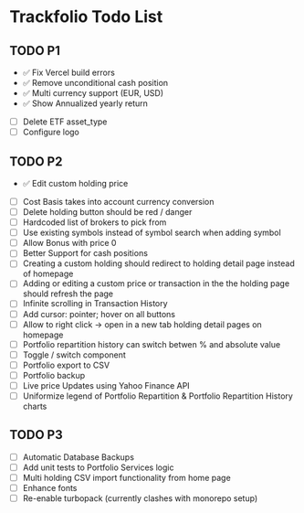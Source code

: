 # Trackfolio Todo List


## TODO P1
- ✅ Fix Vercel build errors
- ✅ Remove unconditional cash position
- ✅ Multi currency support (EUR, USD)
- ✅ Show Annualized yearly return 
- [ ] Delete ETF asset_type
- [ ] Configure logo

## TODO P2
- ✅ Edit custom holding price
- [ ] Cost Basis takes into account currency conversion
- [ ] Delete holding button should be red / danger
- [ ] Hardcoded list of brokers to pick from
- [ ] Use existing symbols instead of symbol search when adding symbol
- [ ] Allow Bonus with price 0
- [ ] Better Support for cash positions
- [ ] Creating a custom holding should redirect to holding detail page instead of homepage 
- [ ] Adding or editing a custom price or transaction in the the holding page should refresh the page
- [ ] Infinite scrolling in Transaction History
- [ ] Add cursor: pointer; hover on all buttons
- [ ] Allow to right click -> open in a new tab holding detail pages on homepage
- [ ] Portfolio repartition history can switch betwen % and absolute value
- [ ] Toggle / switch component 
- [ ] Portfolio export to CSV
- [ ] Portfolio backup
- [ ] Live price Updates using Yahoo Finance API
- [ ] Uniformize legend of Portfolio Repartition & Portfolio Repartition History charts

## TODO P3
- [ ] Automatic Database Backups
- [ ] Add unit tests to Portfolio Services logic
- [ ] Multi holding CSV import functionality from home page
- [ ] Enhance fonts
- [ ] Re-enable turbopack (currently clashes with monorepo setup)
